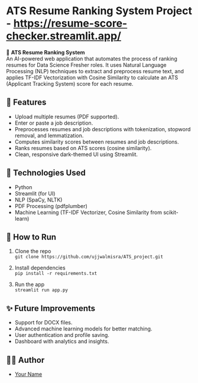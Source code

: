 # ATS Resume Ranking System Project - https://resume-score-checker.streamlit.app/

🚀 **ATS Resume Ranking System**  
An AI-powered web application that automates the process of ranking resumes for Data Science Fresher roles. It uses Natural Language Processing (NLP) techniques to extract and preprocess resume text, and applies TF-IDF Vectorization with Cosine Similarity to calculate an ATS (Applicant Tracking System) score for each resume.

## 📝 Features
- Upload multiple resumes (PDF supported).
- Enter or paste a job description.
- Preprocesses resumes and job descriptions with tokenization, stopword removal, and lemmatization.
- Computes similarity scores between resumes and job descriptions.
- Ranks resumes based on ATS scores (cosine similarity).
- Clean, responsive dark-themed UI using Streamlit.

## 🔧 Technologies Used
- Python
- Streamlit (for UI)
- NLP (SpaCy, NLTK)
- PDF Processing (pdfplumber)
- Machine Learning (TF-IDF Vectorizer, Cosine Similarity from scikit-learn)

## 📂 How to Run
1. Clone the repo  
   `git clone https://github.com/ujjwalmisra/ATS_project.git`

2. Install dependencies  
   `pip install -r requirements.txt`

3. Run the app  
   `streamlit run app.py`

## ✨ Future Improvements
- Support for DOCX files.
- Advanced machine learning models for better matching.
- User authentication and profile saving.
- Dashboard with analytics and insights.

## 👨‍💻 Author
- [Your Name](https://github.com/ujjwalmisra)
